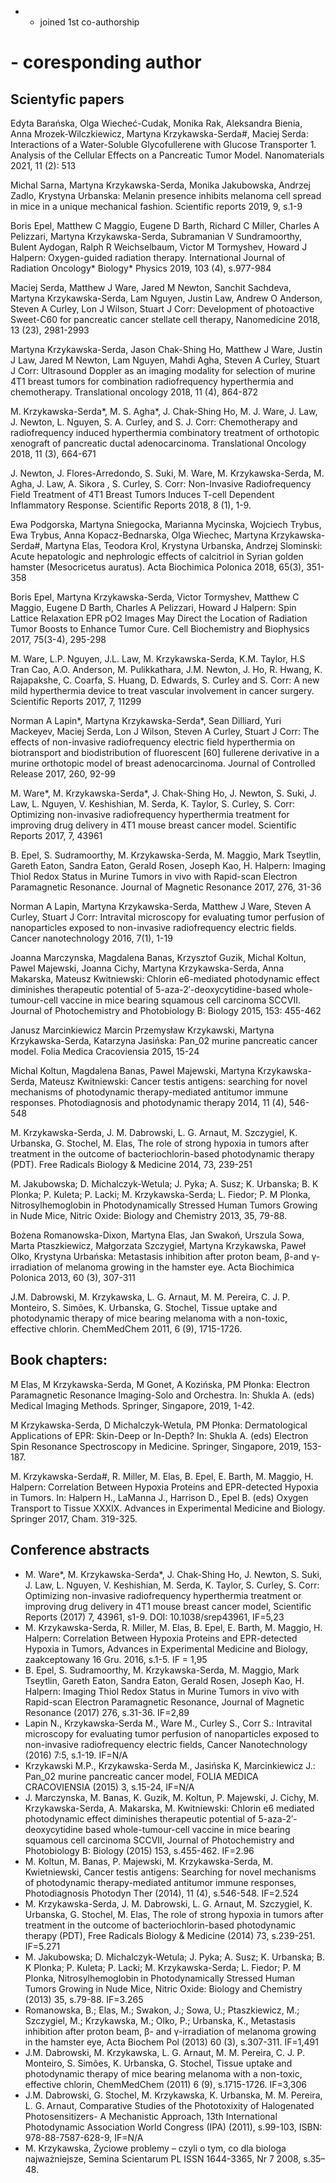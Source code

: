 * - joined 1st co-authorship
# - coresponding author 

## Scientyfic papers

Edyta Barańska, Olga Wiecheć-Cudak, Monika Rak, Aleksandra Bienia, Anna Mrozek-Wilczkiewicz, Martyna Krzykawska-Serda#, Maciej Serda: Interactions of a Water-Soluble Glycofullerene with Glucose Transporter 1. Analysis of the Cellular Effects on a Pancreatic Tumor Model. 
Nanomaterials 2021,  11 (2): 513

Michal Sarna, Martyna Krzykawska-Serda, Monika Jakubowska, Andrzej Zadlo, Krystyna Urbanska: Melanin presence inhibits melanoma cell spread in mice in a unique mechanical fashion.
Scientific reports 2019, 9, s.1-9

Boris Epel, Matthew C Maggio, Eugene D Barth, Richard C Miller, Charles A Pelizzari, Martyna Krzykawska-Serda, Subramanian V Sundramoorthy, Bulent Aydogan, Ralph R Weichselbaum, Victor M Tormyshev, Howard J Halpern: Oxygen-guided radiation therapy.
International Journal of Radiation Oncology* Biology* Physics 2019, 103 (4), s.977-984

Maciej Serda, Matthew J Ware, Jared M Newton, Sanchit Sachdeva, Martyna Krzykawska-Serda, Lam Nguyen, Justin Law, Andrew O Anderson, Steven A Curley, Lon J Wilson, Stuart J Corr: Development of photoactive Sweet-C60 for pancreatic cancer stellate cell therapy,
Nanomedicine 2018, 13 (23), 2981-2993

Martyna Krzykawska-Serda, Jason Chak-Shing Ho, Matthew J Ware, Justin J Law, Jared M Newton, Lam Nguyen, Mahdi Agha, Steven A Curley, Stuart J Corr: Ultrasound Doppler as an imaging modality for selection of murine 4T1 breast tumors for combination radiofrequency hyperthermia and chemotherapy.
Translational oncology 2018, 11 (4), 864-872

M. Krzykawska-Serda*, M. S. Agha*, J. Chak-Shing Ho, M. J. Ware, J. Law, J. Newton, L. Nguyen, S. A. Curley, and S. J. Corr: Chemotherapy and radiofrequency induced hyperthermia combinatory treatment of orthotopic xenograft of pancreatic ductal adenocarcinoma.
Translational Oncology 2018, 11 (3), 664-671

J. Newton, J. Flores-Arredondo, S. Suki, M. Ware, M. Krzykawska-Serda, M. Agha, J. Law, A. Sikora , S. Curley, S. Corr: Non-Invasive Radiofrequency Field Treatment of 4T1 Breast Tumors Induces T-cell Dependent Inflammatory Response.
Scientific Reports 2018, 8 (1), 1-9.

Ewa Podgorska, Martyna Sniegocka, Marianna Mycinska, Wojciech Trybus, Ewa Trybus, Anna Kopacz-Bednarska, Olga Wiechec, Martyna Krzykawska-Serda#, Martyna Elas, Teodora Krol, Krystyna Urbanska, Andrzej Slominski: Acute hepatologic and nephrologic effects of calcitriol in Syrian golden hamster (Mesocricetus auratus).
Acta Biochimica Polonica 2018, 65(3), 351-358

Boris Epel, Martyna Krzykawska-Serda, Victor Tormyshev, Matthew C Maggio, Eugene D Barth, Charles A Pelizzari, Howard J Halpern: Spin Lattice Relaxation EPR pO2 Images May Direct the Location of Radiation Tumor Boosts to Enhance Tumor Cure.
Cell Biochemistry and Biophysics 2017, 75(3-4), 295-298

M. Ware, L.P. Nguyen, J.L. Law, M. Krzykawska-Serda, K.M. Taylor, H.S Tran Cao, A.O. Anderson, M. Pulikkathara, J.M. Newton, J. Ho, R. Hwang, K. Rajapakshe, C. Coarfa, S. Huang, D. Edwards, S. Curley and S. Corr: A new mild hyperthermia device to treat vascular involvement in cancer surgery.
Scientific Reports 2017, 7, 11299

Norman A Lapin*, Martyna Krzykawska-Serda*, Sean Dilliard, Yuri Mackeyev, Maciej Serda, Lon J Wilson, Steven A Curley, Stuart J Corr: The effects of non-invasive radiofrequency electric field hyperthermia on biotransport and biodistribution of fluorescent [60] fullerene derivative in a murine orthotopic model of breast adenocarcinoma.
Journal of Controlled Release 2017, 260, 92-99

M. Ware*, M. Krzykawska-Serda*, J. Chak-Shing Ho, J. Newton, S. Suki, J. Law, L. Nguyen, V. Keshishian, M. Serda, K. Taylor, S. Curley, S. Corr: Optimizing non-invasive radiofrequency hyperthermia treatment for improving drug delivery in 4T1 mouse breast cancer model.
Scientific Reports 2017, 7, 43961


B. Epel, S. Sudramoorthy, M. Krzykawska-Serda, M. Maggio, Mark Tseytlin, Gareth Eaton, Sandra Eaton, Gerald Rosen, Joseph Kao, H. Halpern: Imaging Thiol Redox Status in Murine Tumors in vivo with Rapid-scan Electron Paramagnetic Resonance.
Journal of Magnetic Resonance 2017, 276, 31-36

Norman A Lapin, Martyna Krzykawska-Serda, Matthew J Ware, Steven A Curley, Stuart J Corr: Intravital microscopy for evaluating tumor perfusion of nanoparticles exposed to non-invasive radiofrequency electric fields.
Cancer nanotechnology 2016, 7(1), 1-19

Joanna Marczynska, Magdalena Banas, Krzysztof Guzik, Michal Koltun, Pawel Majewski, Joanna Cichy, Martyna Krzykawska-Serda, Anna Makarska, Mateusz Kwitniewski: Chlorin e6-mediated photodynamic effect diminishes therapeutic potential of 5-aza-2′-deoxycytidine-based whole-tumour-cell vaccine in mice bearing squamous cell carcinoma SCCVII.
Journal of Photochemistry and Photobiology B: Biology 2015, 153: 455-462

Janusz Marcinkiewicz Marcin Przemysław Krzykawski, Martyna Krzykawska-Serda, Katarzyna Jasińska: Pan_02 murine pancreatic cancer model. Folia Medica Cracoviensia 2015, 15-24

Michal Koltun, Magdalena Banas, Pawel Majewski, Martyna Krzykawska-Serda, Mateusz Kwitniewski: Cancer testis antigens: searching for novel mechanisms of photodynamic therapy-mediated antitumor immune responses. Photodiagnosis and photodynamic therapy 2014, 11 (4), 546-548

M. Krzykawska-Serda, J. M. Dabrowski, L. G. Arnaut, M. Szczygiel, K. Urbanska, G. Stochel, M. Elas, The role of strong hypoxia in tumors after treatment in the outcome of bacteriochlorin-based photodynamic therapy (PDT).
Free Radicals Biology & Medicine 2014, 73, 239-251

M. Jakubowska; D. Michalczyk-Wetula; J. Pyka; A. Susz; K. Urbanska; B. K Plonka; P. Kuleta; P. Lacki; M. Krzykawska-Serda; L. Fiedor; P. M Plonka, Nitrosylhemoglobin in Photodynamically Stressed Human Tumors Growing in Nude Mice,
Nitric Oxide: Biology and Chemistry 2013, 35, 79-88.

Bożena Romanowska-Dixon, Martyna Elas, Jan Swakoń, Urszula Sowa, Marta Ptaszkiewicz, Małgorzata Szczygieł, Martyna Krzykawska, Paweł Olko, Krystyna Urbańska: Metastasis inhibition after proton beam, β-and γ-irradiation of melanoma growing in the hamster eye. Acta Biochimica Polonica 2013, 60 (3), 307-311

J.M. Dabrowski, M. Krzykawska, L. G. Arnaut, M. M. Pereira, C. J. P. Monteiro, S. Simões, K. Urbanska, G. Stochel, Tissue uptake and photodynamic therapy of mice bearing melanoma with a non-toxic, effective chlorin.
ChemMedChem 2011, 6 (9), 1715-1726.

## Book chapters:

M Elas, M Krzykawska-Serda, M Gonet, A Kozińska, PM Płonka: Electron Paramagnetic Resonance Imaging-Solo and Orchestra.
In: Shukla A. (eds) Medical Imaging Methods. Springer, Singapore, 2019, 1-42.

M Krzykawska-Serda, D Michalczyk-Wetula, PM Płonka: Dermatological Applications of EPR: Skin-Deep or In-Depth?
In: Shukla A. (eds) Electron Spin Resonance Spectroscopy in Medicine. Springer, Singapore, 2019, 153-187.

M. Krzykawska-Serda#, R. Miller, M. Elas, B. Epel, E. Barth, M. Maggio, H. Halpern: Correlation Between Hypoxia Proteins and EPR-detected Hypoxia in Tumors.
In: Halpern H., LaManna J., Harrison D., Epel B. (eds) Oxygen Transport to Tissue XXXIX. Advances in Experimental Medicine and Biology. Springer 2017, Cham. 319-325.

## Conference abstracts  

- M. Ware*, M. Krzykawska-Serda*, J. Chak-Shing Ho, J. Newton, S. Suki, J. Law, L. Nguyen, V. Keshishian, M. Serda, K. Taylor, S. Curley, S. Corr: Optimizing non-invasive radiofrequency hyperthermia treatment or improving drug delivery in 4T1 mouse breast cancer model, Scientific Reports (2017) 7, 43961, s1-9. DOI: 10.1038/srep43961, IF=5,23 
-	M. Krzykawska-Serda, R.  Miller, M. Elas, B. Epel, E. Barth, M. Maggio, H. Halpern: Correlation Between Hypoxia Proteins and EPR-detected Hypoxia in Tumors, Advances in Experimental Medicine and Biology, zaakceptowany 16 Gru. 2016, s.1-5. IF = 1,95
-	B. Epel, S. Sudramoorthy, M. Krzykawska-Serda, M. Maggio, Mark Tseytlin, Gareth Eaton, Sandra Eaton, Gerald Rosen, Joseph Kao, H. Halpern: Imaging Thiol Redox Status in Murine Tumors in vivo with Rapid-scan Electron Paramagnetic Resonance, Journal of Magnetic Resonance (2017) 276, s.31-36. IF=2,89
-	Lapin N., Krzykawska-Serda M., Ware M., Curley S., Corr S.: Intravital microscopy for evaluating tumor perfusion of nanoparticles exposed to non-invasive radiofrequency electric fields, Cancer Nanotechnology (2016) 7:5, s.1-19. IF=N/A
-	Krzykawski M.P., Krzykawska-Serda M., Jasińska K, Marcinkiewicz J.: Pan_02 murine pancreatic cancer model, FOLIA MEDICA CRACOVIENSIA (2015) 3, s.15-24, IF=N/A
-	J. Marczynska, M. Banas, K. Guzik, M. Koltun, P. Majewski, J. Cichy, M. Krzykawska-Serda, A. Makarska, M. Kwitniewski:  Chlorin e6 mediated photodynamic effect diminishes therapeutic potential of 5-aza-2′-deoxycytidine based whole-tumour-cell vaccine in mice bearing squamous cell carcinoma SCCVII, Journal of Photochemistry and Photobiology B: Biology (2015) 153, s.455-462. IF=2.96
-	M. Koltun, M. Banas, P. Majewski, M. Krzykawska-Serda, M. Kwietniewski, Cancer testis antigens: Searching for novel mechanisms of photodynamic therapy-mediated antitumor immune responses, Photodiagnosis Photodyn Ther (2014), 11 (4), s.546-548. IF=2.524
-	M. Krzykawska-Serda, J. M. Dabrowski, L. G. Arnaut, M. Szczygiel, K. Urbanska, G. Stochel, M. Elas, The role of strong hypoxia in tumors after treatment in the outcome of bacteriochlorin-based photodynamic therapy (PDT), Free Radicals Biology & Medicine (2014) 73, s.239-251. IF=5.271
-	M. Jakubowska; D. Michalczyk-Wetula; J. Pyka; A. Susz; K. Urbanska; B. K Plonka; P. Kuleta; P. Lacki; M. Krzykawska-Serda; L. Fiedor; P. M Plonka, Nitrosylhemoglobin in Photodynamically Stressed Human Tumors Growing in Nude Mice, Nitric Oxide: Biology and Chemistry (2013) 35, s.79-88. IF=3.265
-	Romanowska, B.; Elas, M.; Swakon, J.; Sowa, U.; Ptaszkiewicz, M.; Szczygiel, M.; Krzykawska, M.; Olko, P.; Urbanska, K., Metastasis inhibition after proton beam, β- and γ-irradiation of melanoma growing in the hamster eye, Acta Biochem Pol (2013) 60 (3), s.307-311. IF=1,491
-	J.M. Dabrowski, M. Krzykawska, L. G. Arnaut, M. M. Pereira, C. J. P. Monteiro, S. Simões, K. Urbanska, G. Stochel, Tissue uptake and photodynamic therapy of mice bearing melanoma with a non-toxic, effective chlorin, ChemMedChem (2011) 6 (9), s.1715-1726. IF=3,306
-	J.M. Dabrowski, G. Stochel, M. Krzykawska, K. Urbanska,  M. M. Pereira,  L. G. Arnaut,  Comparative Studies of the Phototoxixity of Halogenated Photosensitizers- A Mechanistic Approach, 13th International Photodynamic Association World Congress (IPA) (2011), s.99-103,  ISBN: 978-88-7587-628-9, IF=N/A
-	M. Krzykawska, Życiowe problemy – czyli o tym, co dla biologa najważniejsze, Semina Scientarum PL ISSN 1644-3365, Nr 7 2008, s.35–48.






